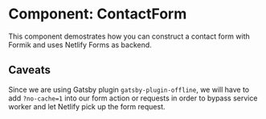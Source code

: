 # Component: ContactForm

This component demostrates how you can construct a contact form with Formik and uses Netlify Forms as backend.

## Caveats

Since we are using Gatsby plugin `gatsby-plugin-offline`, we will have to add `?no-cache=1` into our form action or requests in order to bypass service worker and let Netlify pick up the form request.
